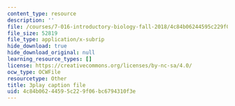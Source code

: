 ```yaml
---
content_type: resource
description: ''
file: /courses/7-016-introductory-biology-fall-2018/4c84b06244595c229f06bc6794310f3e_EJ6Sjn1c04Y.vtt
file_size: 52819
file_type: application/x-subrip
hide_download: true
hide_download_original: null
learning_resource_types: []
license: https://creativecommons.org/licenses/by-nc-sa/4.0/
ocw_type: OCWFile
resourcetype: Other
title: 3play caption file
uid: 4c84b062-4459-5c22-9f06-bc6794310f3e
---
```

